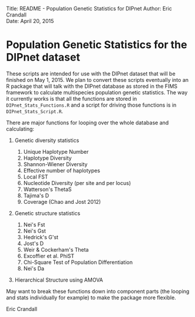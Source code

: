 Title: README - Population Genetic Statistics for DIPnet 
Author: Eric Crandall  
Date: April 20, 2015  

Population Genetic Statistics for the DIPnet dataset
=====================================================

These scripts are intended for use with the DIPnet dataset that will be finished on May 1, 2015. We plan to convert these scripts eventually into an R package that will talk with the DIPnet database as stored in the FIMS framework to calculate multispecies population genetic statistics. The way it currently works is that all the functions are stored in `DIPnet_Stats_Functions.R` and a script for driving those functions is in `DIPnet_Stats_Script.R`. 

There are major functions for looping over the whole database and calculating:
1. Genetic diversity statistics
	1. Unique Haplotype Number
	2. Haplotype Diversity
	3. Shannon-Wiener Diversity
	4. Effective number of haplotypes
	5. Local FST
	6. Nucleotide Diversity (per site and per locus)
	7. Watterson's ThetaS
	8. Tajima's D
	9. Coverage (Chao and Jost 2012)

2. Genetic structure statistics
	1. Nei's Fst
	2. Nei's Gst
	3. Hedrick's G'st
	4. Jost's D
	5. Weir & Cockerham's Theta
	6. Excoffier et al. PhiST
	7. Chi-Square Test of Population Differentiation
	8. Nei's Da
	
3. Hierarchical Structure using AMOVA


May want to break these functions down into component parts (the looping and stats individually for example) to make the package more flexible.

Eric Crandall 